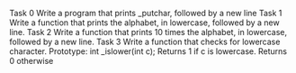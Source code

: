 Task 0 Write a program that prints _putchar, followed by a new line
Task 1 Write a function that prints the alphabet, in lowercase, followed by a new line.
Task 2 Write a function that prints 10 times the alphabet, in lowercase, followed by a new line.
Task 3 Write a function that checks for lowercase character. Prototype: int _islower(int c); Returns 1 if c is lowercase. Returns 0 otherwise

